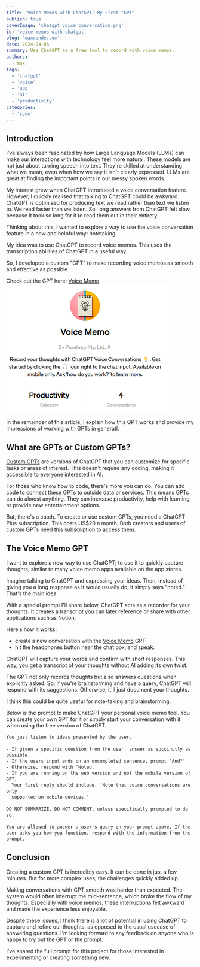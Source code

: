 ```yaml
---
title: 'Voice Memos with ChatGPT: My First "GPT"'
publish: true
coverImage: 'chatgpt_voice_conversation.png'
id: 'voice-memos-with-chatgpt'
blog: 'maxrohde.com'
date: 2024-04-06
summary: Use ChatGPT as a free tool to record with voice memos.
authors:
  - max
tags:
  - 'chatgpt'
  - 'voice'
  - 'app'
  - 'ai'
  - 'productivity'
categories:
  - 'code'
---
```


## Introduction

I've always been fascinated by how Large Language Models (LLMs) can make our interactions with technology feel more natural. These models are not just about turning speech into text. They're skilled at understanding what we mean, even when how we say it isn't clearly expressed. LLMs are great at finding the important points in our messy spoken words.

My interest grew when ChatGPT introduced a voice conversation feature. However, I quickly realised that talking to ChatGPT could be awkward. ChatGPT is optimised for producing text we read rather than text we listen to. We read faster than we listen. So, long answers from ChatGPT felt slow because it took so long for it to read them out in their entirety.

Thinking about this, I wanted to explore a way to use the voice conversation feature in a new and helpful way: notetaking.

My idea was to use ChatGPT to record voice memos. This uses the transcription abilities of ChatGPT in a useful way. 

So, I developed a custom "GPT" to make recording voice memos as smooth and effective as possible.

Check out the GPT here: [Voice Memo](https://chat.openai.com/g/g-9okaXHlhe-voice-memo)
![Voice Memo GPT](images/Pasted%20image%2020240406110812.png)

In the remainder of this article, I explain how this GPT works and provide my impressions of working with GPTs in generatl.

## What are GPTs or Custom GPTs?

[Custom GPTs](https://openai.com/blog/introducing-gpts) are versions of ChatGPT that you can customize for specific tasks or areas of interest. This doesn't require any coding, making it accessible to everyone interested in AI.

For those who know how to code, there's more you can do. You can add code to connect these GPTs to outside data or services. This means GPTs can do almost anything. They can increase productivity, help with learning, or provide new entertainment options.

But, there's a catch. To create or use custom GPTs, you need a ChatGPT Plus subscription. This costs US$20 a month. Both creators and users of custom GPTs need this subscription to access them.

## The Voice Memo GPT

I want to explore a new way to use ChatGPT; to use it to quickly capture thoughts, similar to many voice memo apps available on the app stores.

Imagine talking to ChatGPT and expressing your ideas. Then, instead of giving you a long response as it would usually do, it simply says "noted." That's the main idea.

With a special prompt I'll share below, ChatGPT acts as a recorder for your thoughts. It creates a transcript you can later reference or share with other applications such as Notion.

Here's how it works: 

- create a new conversation with the [Voice Memo](https://chat.openai.com/g/g-9okaXHlhe-voice-memo) GPT
- hit the headphones button near the chat box, and speak.

ChatGPT will capture your words and confirm with short responses. This way, you get a transcript of your thoughts without AI adding its own twist.

The GPT not only records thoughts but also answers questions when explicitly asked. So, if you're brainstorming and have a query, ChatGPT will respond with its suggestions. Otherwise, it'll just document your thoughts.

I think this could be quite useful for note-taking and brainstorming. 

Below is the prompt to make ChatGPT your personal voice memo tool. You can create your own GPT for it or simply start your conversation with it when using the free version of ChatGPT.

```
You just listen to ideas presented by the user.

- If given a specific question from the user, answer as succinctly as possible.
- If the users input ends on an uncompleted sentence, prompt 'And?'
- Otherwise, respond with 'Noted.'
- If you are running on the web version and not the mobile version of GPT.
  Your first reply should include. 'Note that voice conversations are only
  supported on mobile devices.'

DO NOT SUMMARIZE, DO NOT COMMENT, unless specifically prompted to do so.

You are allowed to answer a user's query on your prompt above. If the
user asks you how you function, respond with the information from the prompt.

```

## Conclusion

Creating a custom GPT is incredibly easy. It can be done in just a few minutes. But for more complex uses, the challenges quickly added up.

Making conversations with GPT smooth was harder than expected. The system would often interrupt me mid-sentence, which broke the flow of my thoughts. Especially with voice memos, these interruptions felt awkward and made the experience less enjoyable.

Despite these issues, I think there is a lot of potential in using ChatGPT to capture and refine our thoughts, as opposed to the usual usecase of answering questions. I'm looking forward to any feedback on anyone who is happy to try out the GPT or the prompt.

I've shared the full prompt for this project for those interested in experimenting or creating something new.